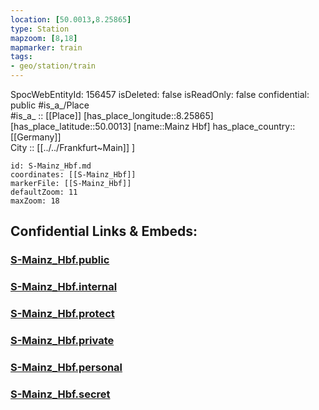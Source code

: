 ```yaml
---
location: [50.0013,8.25865] 
type: Station 
mapzoom: [8,18] 
mapmarker: train 
tags:
- geo/station/train
---
```

SpocWebEntityId: 156457
isDeleted: false
isReadOnly: false
confidential: public
#is_a_/Place  
#is_a_ :: [[Place]] 
[has_place_longitude::8.25865] 
[has_place_latitude::50.0013] 
[name::Mainz Hbf] 
has_place_country:: [[Germany]]  
City :: [[../../Frankfurt~Main]] ] 


```leaflet
id: S-Mainz_Hbf.md
coordinates: [[S-Mainz_Hbf]] 
markerFile: [[S-Mainz_Hbf]] 
defaultZoom: 11 
maxZoom: 18
```


## Confidential Links & Embeds: 

### [S-Mainz_Hbf.public](/_public/\Earth\Continent\Europe\Europe~Central\Germany\Germany~West\Hessen\counties~Hessen\Frankfurt~Main\Stations-FFM~SS-Mainz_Hbf.public.md) 

### [S-Mainz_Hbf.internal](/_internal/\Earth\Continent\Europe\Europe~Central\Germany\Germany~West\Hessen\counties~Hessen\Frankfurt~Main\Stations-FFM~SS-Mainz_Hbf.internal.md) 

### [S-Mainz_Hbf.protect](/_protect/\Earth\Continent\Europe\Europe~Central\Germany\Germany~West\Hessen\counties~Hessen\Frankfurt~Main\Stations-FFM~SS-Mainz_Hbf.protect.md) 

### [S-Mainz_Hbf.private](/_private/\Earth\Continent\Europe\Europe~Central\Germany\Germany~West\Hessen\counties~Hessen\Frankfurt~Main\Stations-FFM~SS-Mainz_Hbf.private.md) 

### [S-Mainz_Hbf.personal](/_personal/\Earth\Continent\Europe\Europe~Central\Germany\Germany~West\Hessen\counties~Hessen\Frankfurt~Main\Stations-FFM~SS-Mainz_Hbf.personal.md) 

### [S-Mainz_Hbf.secret](/_secret/\Earth\Continent\Europe\Europe~Central\Germany\Germany~West\Hessen\counties~Hessen\Frankfurt~Main\Stations-FFM~SS-Mainz_Hbf.secret.md)

